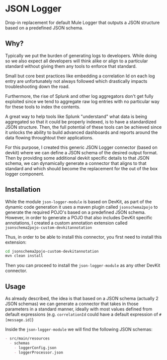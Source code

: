 # JSON Logger

Drop-in replacement for default Mule Logger that outputs a JSON structure based on a predefined JSON schema.

## Why?

Typically we put the burden of generating logs to developers. While doing so we also expect all developers will think alike or align to a particular standard without giving them any tools to enforce that standard.

Small but core best practices like embedding a correlation Id on each log entry are unfortunately not always followed which drastically impacts troubleshooting down the road. 

Furthermore, the rise of Splunk and other log aggregators don't get fully exploited since we tend to aggregate raw log entries with no particular way for these tools to index the contents.

A great way to help tools like Splunk "understand" what data is being aggregated so that it could be properly indexed, is to have a standardized JSON structure. Then, the full potential of these tools can be achieved since it unlocks the ability to build advanced dashboards and reports around the data flowing throughtout their applications.

For this purpose, I created this generic JSON Logger connector (based on devkit) where we can define a JSON schema of the desired output format. Then by providing some additional devkit specific details to that JSON schema, we can dynamically generate a connector that aligns to that standard and which should become the replacement for the out of the box logger component.

## Installation

While the module `json-logger-module` is based on DevKit, as part of the dynamic code generation it uses a maven plugin called `jsonschema2pojo` to generate the required POJO's based on a predefined JSON schema. However, in order to generate a POJO that also includes DevKit specific annotations, I created a custom annotation extension called `jsonschema2pojo-custom-devkitannotation`

Thus, in order to be able to install this connector, you first need to install this extension:

```bash
cd jsonschema2pojo-custom-devkitannotation
mvn clean install
```

Then you can proceed to install the `json-logger-module` as any other DevKit connector.

## Usage

As already described, the idea is that based on a JSON schema (actually 2 JSON schemas) we can generate a connector that takes in those parameters in a standard manner, ideally with most values defined from default expressions (e.g. `correlationId` could have a default expression of `#[message.id]`)

Inside the `json-logger-module` we will find the following JSON schemas:
```markdown
- src/main/resources
  - schemas
    - loggerConfig.json
    - loggerProcessor.json
```

